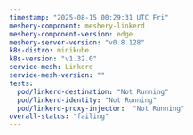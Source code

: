 ```yaml
---
timestamp: "2025-08-15 00:29:31 UTC Fri"
meshery-component: meshery-linkerd
meshery-component-version: edge
meshery-server-version: "v0.8.128"
k8s-distro: minikube
k8s-version: "v1.32.0"
service-mesh: Linkerd
service-mesh-version: ""
tests:
  pod/linkerd-destination: "Not Running"
  pod/linkerd-identity: "Not Running"
  pod/linkerd-proxy-injector:  "Not Running"
overall-status: "failing"
---
```

